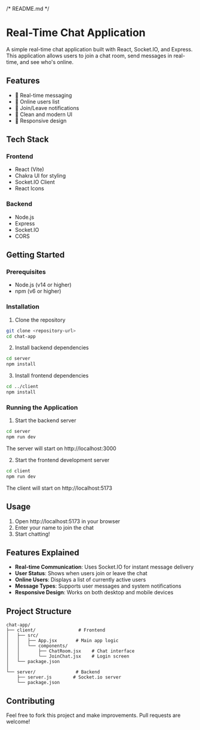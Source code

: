 /* README.md */
# Real-Time Chat Application

A simple real-time chat application built with React, Socket.IO, and Express. This application allows users to join a chat room, send messages in real-time, and see who's online.

## Features

- 🚀 Real-time messaging
- 👥 Online users list
- 🔔 Join/Leave notifications
- 💫 Clean and modern UI
- 📱 Responsive design

## Tech Stack

### Frontend
- React (Vite)
- Chakra UI for styling
- Socket.IO Client
- React Icons

### Backend
- Node.js
- Express
- Socket.IO
- CORS

## Getting Started

### Prerequisites

- Node.js (v14 or higher)
- npm (v6 or higher)

### Installation

1. Clone the repository
```bash
git clone <repository-url>
cd chat-app
```

2. Install backend dependencies
```bash
cd server
npm install
```

3. Install frontend dependencies
```bash
cd ../client
npm install
```

### Running the Application

1. Start the backend server
```bash
cd server
npm run dev
```
The server will start on http://localhost:3000

2. Start the frontend development server
```bash
cd client
npm run dev
```
The client will start on http://localhost:5173

## Usage

1. Open http://localhost:5173 in your browser
2. Enter your name to join the chat
3. Start chatting!

## Features Explained

- **Real-time Communication**: Uses Socket.IO for instant message delivery
- **User Status**: Shows when users join or leave the chat
- **Online Users**: Displays a list of currently active users
- **Message Types**: Supports user messages and system notifications
- **Responsive Design**: Works on both desktop and mobile devices

## Project Structure

```
chat-app/
├── client/                # Frontend
│   ├── src/
│   │   ├── App.jsx       # Main app logic
│   │   └── components/
│   │       ├── ChatRoom.jsx    # Chat interface
│   │       └── JoinChat.jsx    # Login screen
│   └── package.json
│
└── server/               # Backend
    ├── server.js        # Socket.io server
    └── package.json
```

## Contributing

Feel free to fork this project and make improvements. Pull requests are welcome!